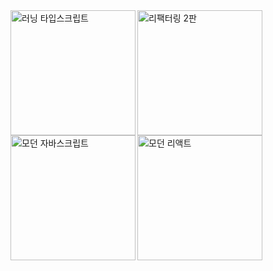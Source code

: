 <img src="https://books.google.co.kr/books/publisher/content?id=s0ymEAAAQBAJ&hl=ko&pg=PP1&img=1&zoom=3&bul=1&sig=ACfU3U3lmrLojjWl1-CO3KlQ5qVp3OmDaQ&w=1280" alt="러닝 타입스크립트" align="left" width="200" />
<img src="https://image.yes24.com/goods/89649360/XL" alt="리팩터링 2판" align="left" width="200" />
<img src="https://image.yes24.com/goods/92742567/XL" alt="모던 자바스크립트" align="left" width="200" />
<img src="https://image.yes24.com/goods/123161563/L" alt="모던 리액트" align="left" width="200" />
